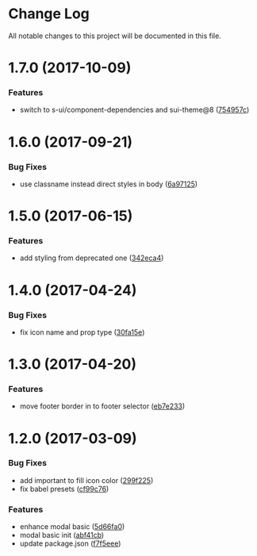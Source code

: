 # Change Log

All notable changes to this project will be documented in this file.

<a name="1.7.0"></a>
# 1.7.0 (2017-10-09)


### Features

* switch to s-ui/component-dependencies and sui-theme@8 ([754957c](https://github.com/SUI-Components/sui-components/commit/754957c))



<a name="1.6.0"></a>
# 1.6.0 (2017-09-21)


### Bug Fixes

* use classname instead direct styles in body ([6a97125](https://github.com/SUI-Components/sui-components/commit/6a97125))



<a name="1.5.0"></a>
# 1.5.0 (2017-06-15)


### Features

* add styling from deprecated one ([342eca4](https://github.com/SUI-Components/sui-components/commit/342eca4))



<a name="1.4.0"></a>
# 1.4.0 (2017-04-24)


### Bug Fixes

* fix icon name and prop type ([30fa15e](https://github.com/SUI-Components/sui-components/commit/30fa15e))



<a name="1.3.0"></a>
# 1.3.0 (2017-04-20)


### Features

* move footer border in to footer selector ([eb7e233](https://github.com/SUI-Components/sui-components/commit/eb7e233))



<a name="1.2.0"></a>
# 1.2.0 (2017-03-09)


### Bug Fixes

* add important to fill icon color ([299f225](https://github.com/SUI-Components/sui-components/commit/299f225))
* fix babel presets ([cf99c76](https://github.com/SUI-Components/sui-components/commit/cf99c76))


### Features

* enhance modal basic ([5d66fa0](https://github.com/SUI-Components/sui-components/commit/5d66fa0))
* modal basic init ([abf41cb](https://github.com/SUI-Components/sui-components/commit/abf41cb))
* update package.json ([f7f5eee](https://github.com/SUI-Components/sui-components/commit/f7f5eee))



